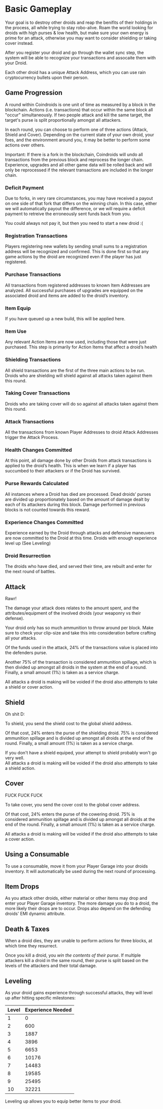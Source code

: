 # Basic Gameplay

Your goal is to destroy other droids and reap the benifits of their holdings in the process, all while trying to stay robo-alive. Roam the world looking for droids with high purses & low health, but make sure your own energy is prime for an attack, otherwise you may want to consider shielding or taking cover instead.  

After you register your droid and go through the wallet sync step, the system will be able to recognize your transactions and assocaite them with your Droid.


Each other droid has a unique Attack Address, which you can use rain cryptocurrency bullets upon their person. 


## Game Progression

A round within Coindroids is one unit of time as measured by a block in the blockchain. Actions (i.e. transactions) that occur within the same block all "occur" simultaneously. If two people attack and kill the same target, the target's purse is split proportionally amongst all attackers.

In each round, you can choose to perform one of three actions (Attack, Shield and Cover). Depending on the current state of your own droid, your foes, and the environment around you, it may be better to perform some actions over others. 


Important: If there is a fork in the blockchain, Coindroids will undo all transactions from the previous block and reprocess the longer chain. Experience, upgrades and all other game data will be rolled back and will only be reprocessed if the relevant transactions are included in the longer chain.

### Deficit Payment

Due to forks, in very rare circumstances, you may have received a payout on one side of that fork that differs on the winning chain. In this case, either we will automatically payout the difference, or we will require a deficit payment to retreive the erroneously sent funds back from you.

You could always not pay it, but then you need to start a new droid :(


### Registration Transactions

Players registering new wallets by sending small sums to a registration address will be recognized and confirmed. This is done first so that any game actions by the droid are recognized even if the player has just registered.

### Purchase Transactions

All transactions from registered addresses to known Item Addresses are analyzed. All successful purchases of upgrades are equipped on the associated droid and items are added to the droid’s inventory.


### Item Equip

If you have queued up a new build, this will be applied here.

### Item Use

Any relevant Action Items are now used, including those that were just purchased. This step is primarily for Action Items that affect a droid’s health

### Shielding Transactions

All shield transactions are the first of the three main actions to be run. Droids who are shielding will shield against all attacks taken against them this round. 

### Taking Cover Transactions

Droids who are taking cover will do so against all attacks taken against them this round. 

### Attack Transactions

All the transactions from known Player Addresses to droid Attack Addresses trigger the Attack Process.

### Health Changes Committed

At this point, all damage done by other Droids from attack transactions is applied to the droid’s health. This is when we learn if a player has succumbed to their attackers or if the Droid has survived.

### Purse Rewards Calculated

All instances where a Droid has died are processed. Dead droids’ purses are divided up proportionately based on the amount of damage dealt by each of its attackers during this block. Damage performed in previous blocks is not counted towards this reward.


### Experience Changes Committed

Experience earned by the Droid through attacks and defensive maneuvers are now committed to the Droid at this time. Droids with enough experience level up (See Leveling)

### Droid Resurrection

The droids who have died, and served their time, are rebuilt and enter for the next round of battles. 


## Attack

Rawr!

The damage your attack does relates to the amount spent, and the attributes/equipment of the involved droids (your weaponry vs their defense).

<aside class="warning">
Your droid only has so much ammunition to throw around per block. Make sure to check your clip-size and take this into consideration before crafting all your attacks. 
</aside>

Of the funds used in the attack, 24% of the transactions value is placed into the defenders purse.  

Another 75% of the transaction is considered ammunition spillage, which is then divided up amongst all droids in the system at the end of a round. Finally, a small amount (1%) is taken as a service charge. 

<aside class="warning">
All attacks a droid is making will be voided if the droid also atttempts to take a shield or cover action. 
</aside>

## Shield

Oh shit D:

To shield, you send the shield cost to the global shield address.

Of that cost, 24% enters the purse of the shielding droid. 75% is considered ammunition spillage and is divided up amongst all droids at the end of the round. Finally, a small amount (1%) is taken as a service charge. 

<aside class="warning">
If you don't have a shield equiped, your attempt to shield probably won't go very well. 
</aside>

<aside class="warning">
All attacks a droid is making will be voided if the droid also atttempts to take a shield action. 
</aside>


## Cover

FUCK FUCK FUCK

To take cover, you send the cover cost to the global cover address.

Of that cost, 24% enters the purse of the cowering droid. 75% is considered ammunition spillage and is divided up amongst all droids at the end of the round. Finally, a small amount (1%) is taken as a service charge. 

<aside class="warning">
All attacks a droid is making will be voided if the droid also atttempts to take a cover action. 
</aside>


## Using a Consumable

To use a consumable, move it from your Player Garage into your droids inventory. It will automatically be used during the next round of processing.

## Item Drops

As you attack other droids, either material or other items may drop and enter your Player Garage inventory. The more damage you do to a droid, the more likely their drops are to occur. Drops also depend on the defending droids' EMI dynamic attribute. 

## Death & Taxes

When a droid dies, they are unable to perform actions for three blocks, at which time they resurrect. 

Once you kill a droid, you *win the contents of their purse*. If multiple attackers kill a droid in the same round, their purse is split based on the levels of the attackers and their total damage. 


## Leveling

As your droid gains experience through successful attacks, they will level up after hitting specific milestones:


|Level|Experience Needed|
|---|----|
|1|0 |
|2|600|
|3|1887 |
|4|3896|
|5|6653|
|6|10176|
|7|14483|
|8|19585|
|9|25495|
|10|32221|

Leveling up allows you to equip better items to your droid. 
